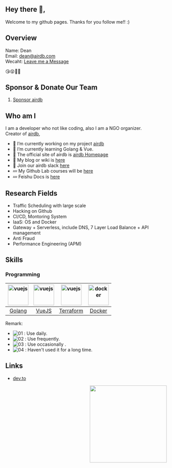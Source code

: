 
## Hey there 👋,

Welcome to my github pages. Thanks for you follow me!! :)

## Overview

Name: Dean
<br>
Email: dean@airdb.com
<br>
Wecaht: [Leave me a Message](https://wechat-1251018873.file.myqcloud.com/dean/wework_card.jpg)
<br>

😘😝💝🎀 
## Sponsor & Donate Our Team

1. [Sponsor airdb](https://github.com/sponsors/airdb)


## Who am I

I am a developer who not like coding, also I am a NGO organizer.
<br>Creator of [airdb](https://github.com/airdb), 

- 🔭 I’m currently working on my project [airdb](https://github.com/airdb)
- 🌱 I’m currently learning Golang & Vue.
- 👯 The official site of airdb is [airdb Homepage](https://airdb.github.io/)
- 📘 My blog or wiki is [here](https://airdb-wiki.github.io)
- 💬 Join our airdb slack [here](https://airdb-com.slack.com/)
- 💤 My Github Lab courses will be [here](https://lab.github.com/airdb)
- 💤 Feishu Docs is [here](https://q7sl7e2ae9.feishu.cn/wiki/)

## Research Fields
  - Traffic Scheduling with large scale
  - Hacking on Github
  - CI/CD, Montoring System
  - IaaS: OS and Docker
  - Gateway + Serverless, include DNS, 7 Layer Load Balance + API management
  - Anti Fraud
  - Performance Engineering (APM)


## Skills

### Programming
| <img src="https://golang.org/lib/godoc/images/go-logo-blue.svg" alt="vuejs" width="64" height="64" align="bottom" /> | <img src="https://vuejs.org/images/logo.png" alt="vuejs" width="64" height="64" align="bottom" /> | <img src="https://www.terraform.io/assets/images/mega-nav/logo-terraform-ff69eaae.svg" alt="vuejs" width="64" height="64" align="bottom" /> | <img src="https://www.docker.com/sites/default/files/d8/Docker-R-Logo-08-2018-Monochomatic-RGB_Moby-x1.png" alt="docker" width="64" height="64" align="bottom" /> |
| :------------------------------------------------------------------------------------------------------------------: | :-----------------------------------------------------------------------------------------------: | :-----------------------------------------------------------------------------------------------------------------------------------------: | :---------------------------------------------------------------------------------------------------------------------------------------------------------------: |
|                                             [Golang](https://golang.org)                                             |                                  [VueJS](https://cn.vuejs.org/)                                   |                                                   [Terraform](https://www.terraform.io/)                                                    |                                                                 [Docker](https://www.docker.com/)                                                                 |

Remark:
 - ![01](https://s1.ax1x.com/2020/07/22/U74gZ6.png) : Use daily.
 - ![02](https://s1.ax1x.com/2020/07/22/U746qx.png) : Use frequently.
 - ![03](https://s1.ax1x.com/2020/07/22/U74ys1.png) : Use occasionally .
 - ![04](https://s1.ax1x.com/2020/07/22/U74sMR.png) : Haven't used it for a long time.


## Links
- [dev.to](https://dev.to/airdb)

<a href="https://airdb.github.io"><img width="240" align="right" src="https://wechat-1251018873.file.myqcloud.com/dean/aws-lambda.jpeg"></a>




